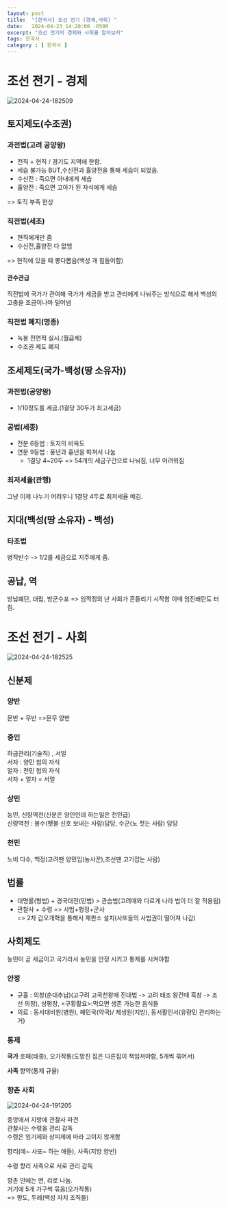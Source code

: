 ```yaml
---
layout: post
title:  "[한국사] 조선 전기 (경제,사회) "
date:   2024-04-23 14:20:00 -0500
excerpt: "조선 전기의 경제와 사회를 알아보자"
tags: 한국사
category : [ 한국사 ]
---
```


# 조선 전기 - 경제

<img src="https://i.ibb.co/Y8vMKQS/2024-04-24-182509.png" alt="2024-04-24-182509" border="0">

## 토지제도(수조권)

### 과전법(고려 공양왕)
+ 전직 + 현직 / 경기도 지역에 한함.
+ 세습 불가능 BUT,수신전과 휼양전을 통해 세습이 되었음.  
+ 수신전 : 죽으면 아내에게 세습
+ 휼양전 : 죽으면 고아가 된 자식에게 세습

=> 토직 부족 현상

### 직전법(세조)
+ 현직에게만 줌
+ 수신전,휼양전 다 없앰

=> 현직에 있을 때 뽕다뽑음(백성 개 힘들어함)

#### 관수관급

직전법에 국가가 관여해 국가가 세금을 받고  관리에게 나눠주는 방식으로 해서 백성의  고충을 조금이나마 덜어냄

### 직전법 폐지(명종)

+ 녹봉 전면적 실시.(월급제)  
+ 수조권 제도 폐지

## 조세제도(국가-백성(땅 소유자))

### 과전법(공양왕)
+ 1/10정도를 세금.(1결당 30두가 최고세금)

### 공법(세종)
+ 전분 6등법 : 토지의 비옥도
+ 연분 9등법 : 풍년과 흉년을 따져서 나눔
  + 1결당 4~20두
=> 54개의 세금구간으로 나눠짐, 너무 어려워짐  

### 최저세율(관행)
그냥 이제 나누기 어려우니 1결당 4두로 최저세율 메김.  

## 지대(백성(땅 소유자) - 백성)

### 타조법
병작반수 -> 1/2를 세금으로 지주에게 줌.

## 공납, 역

방납폐단, 대립, 방군수포 => 임꺽정의 난
사회가 흔들리기 시작함 이때 임진왜란도 터짐.



# 조선 전기 - 사회

<img src="https://i.ibb.co/wCK4RHR/2024-04-24-182525.png" alt="2024-04-24-182525" border="0">

## 신분제

### 양반
문반 + 무반 =>문무 양반

### 중인
하급관리(기술직) , 서얼  
서자 : 양민 첩의 자식  
얼자 : 천민 첩의 자식  
서자 + 얼자 = 서얼

### 상민
농민, 신량역천(신분은 양인인데 하는일은 천민급)  
신량역천 : 봉수(횃불 신호 보내는 사람)담당, 수군(노 젓는 사람) 담당

### 천민
노비 다수, 백정(고려땐 양민임(농사꾼),조선땐 고기잡는 사람)

## 법률

+ 대명률(형법) + 경국대전(민법) > 관습법(고려때와 다르게 나라 법이 더 잘 적용됨)
+ 관찰사 + 수령 => 사법+행정+군사  
=> 2차 갑오개혁을 통해서 재판소 설치(사또들의 사법권이 떨어져 나감)  

## 사회제도

농민이 곧 세금이고 국가라서 농민을 안정 시키고 통제를 시켜야함

### 안정
+ 규휼 : 의창(춘대추납)(고구려 고국천왕때 진대법 -> 고려 태조 왕건때 흑창 -> 조선 의창),  상평창, <구황촬요>:먹으면 생존 가능한 음식들  
+ 의료 : 동서대비원(병원), 혜민국(약국)/ 제생원(지방), 동서활인서(유량민 관리하는거)  

### 통제

**국가**
호패(태종), 오가작통(도망친 집은 다른집이 책임져야함, 5개씩 묶어서)  

**사족**
향약(통제 규율)

### 향촌 사회

<img src="https://i.ibb.co/h1M1BNT/2024-04-24-191205.png" alt="2024-04-24-191205" border="0">

중앙에서 지방에 관찰사 파견  
관찰사는 수령을 관리 감독  
수령은 임기제와 상피제에 따라 고이지 않게함  

향리(예~ 사또~ 하는 애들), 사족(지방 양반)

수령 향리 사족으로 서로 관리 감독

향촌 안에는 면, 리로 나눔.  
거기에 5개 가구씩 묶음(오가작통)  
=> 향도, 두레(백성 자치 조직들)  

